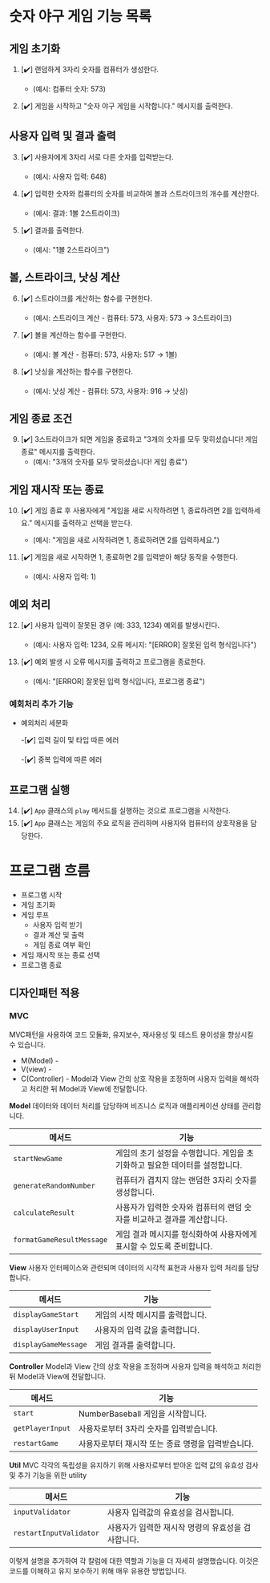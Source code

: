 # 숫자 야구 게임 기능 목록

## 게임 초기화

1. [✔️] 랜덤하게 3자리 숫자를 컴퓨터가 생성한다.

   - (예시: 컴퓨터 숫자: 573)

2. [✔️] 게임을 시작하고 "숫자 야구 게임을 시작합니다." 메시지를 출력한다.

## 사용자 입력 및 결과 출력

3. [✔️] 사용자에게 3자리 서로 다른 숫자를 입력받는다.

   - (예시: 사용자 입력: 648)

4. [✔️] 입력한 숫자와 컴퓨터의 숫자를 비교하여 볼과 스트라이크의 개수를 계산한다.

   - (예시: 결과: 1볼 2스트라이크)

5. [✔️] 결과를 출력한다.
   - (예시: "1볼 2스트라이크")

## 볼, 스트라이크, 낫싱 계산

6. [✔️] 스트라이크를 계산하는 함수를 구현한다.

   - (예시: 스트라이크 계산 - 컴퓨터: 573, 사용자: 573 → 3스트라이크)

7. [✔️] 볼을 계산하는 함수를 구현한다.

   - (예시: 볼 계산 - 컴퓨터: 573, 사용자: 517 → 1볼)

8. [✔️] 낫싱을 계산하는 함수를 구현한다.
   - (예시: 낫싱 계산 - 컴퓨터: 573, 사용자: 916 → 낫싱)

## 게임 종료 조건

9. [✔️] 3스트라이크가 되면 게임을 종료하고 "3개의 숫자를 모두 맞히셨습니다! 게임 종료" 메시지를 출력한다.
   - (예시: "3개의 숫자를 모두 맞히셨습니다! 게임 종료")

## 게임 재시작 또는 종료

10. [✔️] 게임 종료 후 사용자에게 "게임을 새로 시작하려면 1, 종료하려면 2를 입력하세요." 메시지를 출력하고 선택을 받는다.

    - (예시: "게임을 새로 시작하려면 1, 종료하려면 2를 입력하세요.")

11. [✔️] 게임을 새로 시작하면 1, 종료하면 2를 입력받아 해당 동작을 수행한다.
    - (예시: 사용자 입력: 1)

## 예외 처리

12. [✔️] 사용자 입력이 잘못된 경우 (예: 333, 1234) 예외를 발생시킨다.

    - (예시: 사용자 입력: 1234, 오류 메시지: "[ERROR] 잘못된 입력 형식입니다")

13. [✔️] 예외 발생 시 오류 메시지를 출력하고 프로그램을 종료한다.
    - (예시: "[ERROR] 잘못된 입력 형식입니다, 프로그램 종료")

### 예회처리 추가 기능

- 예외처리 세분화

  -[✔️] 입력 길이 및 타입 따른 에러

  -[✔️] 중복 입력에 따른 에러

## 프로그램 실행

14. [✔️] `App` 클래스의 `play` 메서드를 실행하는 것으로 프로그램을 시작한다.
15. [✔️] `App` 클래스는 게임의 주요 로직을 관리하며 사용자와 컴퓨터의 상호작용을 담당한다.

# 프로그램 흐름

- 프로그램 시작
- 게임 초기화
- 게임 루프
  - 사용자 입력 받기
  - 결과 계산 및 출력
  - 게임 종료 여부 확인
- 게임 재시작 또는 종료 선택
- 프로그램 종료

## 디자인패턴 적용

### MVC

MVC패턴을 사용하여 코드 모듈화, 유지보수, 재사용성 및 테스트 용이성을 향상시킬 수 있습니다.

- M(Model) -
- V(view) -
- C(Controller) - Model과 View 간의 상호 작용을 조정하며 사용자 입력을 해석하고 처리한 뒤 Model과 View에 전달합니다.

**Model**
데이터와 데이터 처리를 담당하며 비즈니스 로직과 애플리케이션 상태를 관리합니다.

| 메서드                    | 기능                                                                         |
| ------------------------- | ---------------------------------------------------------------------------- |
| `startNewGame`            | 게임의 초기 설정을 수행합니다. 게임을 초기화하고 필요한 데이터를 설정합니다. |
| `generateRandomNumber`    | 컴퓨터가 겹치지 않는 랜덤한 3자리 숫자를 생성합니다.                         |
| `calculateResult`         | 사용자가 입력한 숫자와 컴퓨터의 랜덤 숫자를 비교하고 결과를 계산합니다.      |
| `formatGameResultMessage` | 게임 결과 메시지를 형식화하여 사용자에게 표시할 수 있도록 준비합니다.        |

**View**
사용자 인터페이스와 관련되며 데이터의 시각적 표현과 사용자 입력 처리를 담당합니다.

| 메서드               | 기능                             |
| -------------------- | -------------------------------- |
| `displayGameStart`   | 게임의 시작 메시지를 출력합니다. |
| `displayUserInput`   | 사용자의 입력 값을 출력합니다.   |
| `displayGameMessage` | 게임 결과를 출력합니다.          |

**Controller**
Model과 View 간의 상호 작용을 조정하며 사용자 입력을 해석하고 처리한 뒤 Model과 View에 전달합니다.

| 메서드           | 기능                                               |
| ---------------- | -------------------------------------------------- |
| `start`          | NumberBaseball 게임을 시작합니다.                  |
| `getPlayerInput` | 사용자로부터 3자리 숫자를 입력받습니다.            |
| `restartGame`    | 사용자로부터 재시작 또는 종료 명령을 입력받습니다. |

**Util**
MVC 각각의 독립성을 유지하기 위해 사용자로부터 받아온 입력 값의 유효성 검사 및 추가 기능을 위한 utility

| 메서드                  | 기능                                               |
| ----------------------- | -------------------------------------------------- |
| `inputValidator`        | 사용자 입력값의 유효성을 검사합니다.               |
| `restartInputValidator` | 사용자가 입력한 재시작 명령의 유효성을 검사합니다. |

이렇게 설명을 추가하여 각 칼럼에 대한 역할과 기능을 더 자세히 설명했습니다. 이것은 코드를 이해하고 유지 보수하기 위해 매우 유용한 방법입니다.
